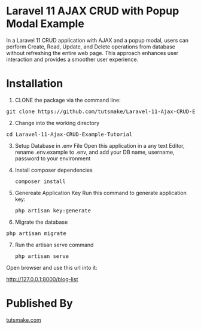 # Laravel 11 AJAX CRUD with Popup Modal Example

In a Laravel 11 CRUD application with AJAX and a popup modal, users can perform Create, Read, Update, and Delete operations from database without refreshing the entire web page. This approach enhances user interaction and provides a smoother user experience. 

# Installation
1. CLONE the package via the command line:
  <pre>git clone https://github.com/tutsmake/Laravel-11-Ajax-CRUD-Example-Tutorial/</pre>
2. Change into the working directory
  <pre>cd Laravel-11-Ajax-CRUD-Example-Tutorial</pre>
3. Setup Database in .env File
    Open this application in a any text Editor, rename .env.example to .env, and add your DB name, username, password to your environment
   
4. Install composer dependencies
     <pre>composer install</pre>
5. Genereate Application Key
   Run this command to generate application key:
   <pre>php artisan key:generate</pre>
6. Migrate the database
  <pre>php artisan migrate</pre>
7. Run the artisan serve command
   <pre>php artisan serve</pre>

Open browser and use this url into it:

  http://127.0.0.1:8000/blog-list

# Published By
[tutsmake.com](https://www.tutsmake.com/l)
